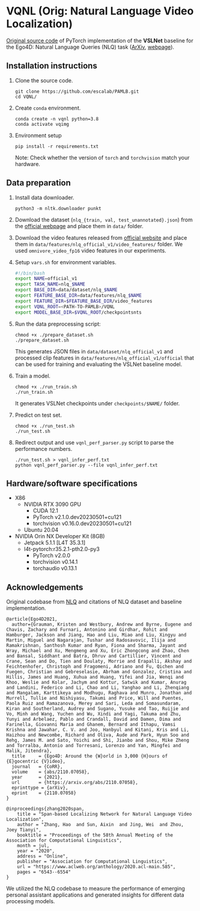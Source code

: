 # VQNL (Orig: Natural Language Video Localization)

[Original source code](https://github.com/EGO4D/episodic-memory/tree/main/NLQ/VSLNet) of PyTorch implementation of the **VSLNet** baseline for the Ego4D: Natural Language Queries (NLQ) task ([ArXiv](https://arxiv.org/abs/2110.07058), [webpage](https://ego4d-data.org/)).

## Installation instructions
1. Clone the source code.

	```
	git clone https://github.com/escalab/PAMLB.git
	cd VQNL/
	```

2. Create `conda` environment.

	```
	conda create -n vqnl python=3.8
	conda activate vqimg
	```

3. Environment setup

	```
	pip install -r requirements.txt
	```	
	
	Note: Check whether the version of `torch` and `torchvision` match your hardware.
	
## Data preparation

1. Install data downloader.

	```
	python3 -m nltk.downloader punkt
	```
	
2. Download the dataset (`nlq_{train, val, test_unannotated}.json`) from the [official webpage](https://ego4d-data.org/) and place them in `data/` folder.

3. Download the video features released from [official website](https://ego4d-data.org/) and place them in `data/features/nlq_official_v1/video_features/` folder. We used `omnivore_video_fp16` video features in our experiments.

4. Setup `vars.sh` for environment variables.

	```sh
	#!/bin/bash
	export NAME=official_v1
	export TASK_NAME=nlq_$NAME
	export BASE_DIR=data/dataset/nlq_$NAME
	export FEATURE_BASE_DIR=data/features/nlq_$NAME
	export FEATURE_DIR=$FEATURE_BASE_DIR/video_features
	export VQNL_ROOT=<PATH-TO-PAMLB>/VQNL
	export MODEL_BASE_DIR=$VQNL_ROOT/checkpointsnts
	```

4. Run the data preprocessing script: 

	```
	chmod +x ./prepare_dataset.sh
	./prepare_dataset.sh
	```

	This generates JSON files in `data/dataset/nlq_official_v1` and processed clip features in `data/features/nlq_official_v1/official` that can be used for training and evaluating the VSLNet baseline model.


6. Train a model.
	
	```
	chmod +x ./run_train.sh
	./run_train.sh
	```
	It generates VSLNet checkpoints under `checkpoints/$NAME/` folder.
	
7. Predict on test set.

	```
	chmod +x ./run_test.sh
	./run_test.sh
	```
	
8. Redirect output and use `vqnl_perf_parser.py` script to parse the performance numbers.

	```
	./run_test.sh > vqnl_infer_perf.txt
	python vqnl_perf_parser.py --file vqnl_infer_perf.txt
	```

## Hardware/software specifications
- X86
	- NVIDIA RTX 3090 GPU
		- CUDA 12.1
		- PyTorch v2.1.0.dev20230501+cu121
		- torchvision v0.16.0.dev20230501+cu121
	- Ubuntu 20.04
- NVIDIA Orin NX Developer Kit (8GB)
	- Jetpack 5.1.1 [L4T 35.3.1]
	- l4t-pytorch:r35.2.1-pth2.0-py3
		- PyTorch v2.0.0
		- torchvision v0.14.1
		- torchaudio v0.13.1

## Acknowledgements
Original codebase from [NLQ](https://github.com/EGO4D/episodic-memory/tree/main/NLQ/VSLNet) and citations of NLQ dataset and baseline implementation.

```
@article{Ego4D2021,
  author={Grauman, Kristen and Westbury, Andrew and Byrne, Eugene and Chavis, Zachary and Furnari, Antonino and Girdhar, Rohit and Hamburger, Jackson and Jiang, Hao and Liu, Miao and Liu, Xingyu and Martin, Miguel and Nagarajan, Tushar and Radosavovic, Ilija and Ramakrishnan, Santhosh Kumar and Ryan, Fiona and Sharma, Jayant and Wray, Michael and Xu, Mengmeng and Xu, Eric Zhongcong and Zhao, Chen and Bansal, Siddhant and Batra, Dhruv and Cartillier, Vincent and Crane, Sean and Do, Tien and Doulaty, Morrie and Erapalli, Akshay and Feichtenhofer, Christoph and Fragomeni, Adriano and Fu, Qichen and Fuegen, Christian and Gebreselasie, Abrham and Gonzalez, Cristina and Hillis, James and Huang, Xuhua and Huang, Yifei and Jia, Wenqi and Khoo, Weslie and Kolar, Jachym and Kottur, Satwik and Kumar, Anurag and Landini, Federico and Li, Chao and Li, Yanghao and Li, Zhenqiang and Mangalam, Karttikeya and Modhugu, Raghava and Munro, Jonathan and Murrell, Tullie and Nishiyasu, Takumi and Price, Will and Puentes, Paola Ruiz and Ramazanova, Merey and Sari, Leda and Somasundaram, Kiran and Southerland, Audrey and Sugano, Yusuke and Tao, Ruijie and Vo, Minh and Wang, Yuchen and Wu, Xindi and Yagi, Takuma and Zhu, Yunyi and Arbelaez, Pablo and Crandall, David and Damen, Dima and Farinella, Giovanni Maria and Ghanem, Bernard and Ithapu, Vamsi Krishna and Jawahar, C. V. and Joo, Hanbyul and Kitani, Kris and Li, Haizhou and Newcombe, Richard and Oliva, Aude and Park, Hyun Soo and Rehg, James M. and Sato, Yoichi and Shi, Jianbo and Shou, Mike Zheng and Torralba, Antonio and Torresani, Lorenzo and Yan, Mingfei and Malik, Jitendra},
  title     = {Ego4D: Around the {W}orld in 3,000 {H}ours of {E}gocentric {V}ideo},
  journal   = {CoRR},
  volume    = {abs/2110.07058},
  year      = {2021},
  url       = {https://arxiv.org/abs/2110.07058},
  eprinttype = {arXiv},
  eprint    = {2110.07058}
}
```

```
@inproceedings{zhang2020span,
    title = "Span-based Localizing Network for Natural Language Video Localization",
    author = "Zhang, Hao  and Sun, Aixin  and Jing, Wei  and Zhou, Joey Tianyi",
    booktitle = "Proceedings of the 58th Annual Meeting of the Association for Computational Linguistics",
    month = jul,
    year = "2020",
    address = "Online",
    publisher = "Association for Computational Linguistics",
    url = "https://www.aclweb.org/anthology/2020.acl-main.585",
    pages = "6543--6554"
}
```

We utilized the NLQ codebase to measure the performance of emerging personal assistant applications and generated insights for different data processing models.